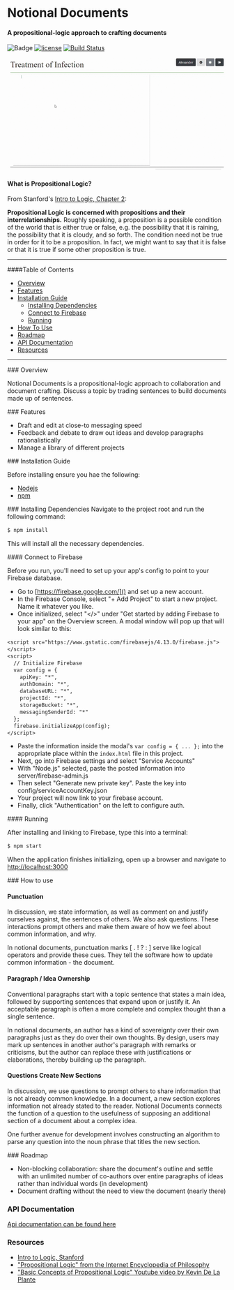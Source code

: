 # Notional Documents

#### A propositional-logic approach to crafting documents

![Badge](https://img.shields.io/github/package-json/v/notionaldocuments/notionaldocuments.svg?style=flat) [![license](https://img.shields.io/github/license/notionaldocuments/notionaldocuments.svg)](https://github.com/notionaldocuments/notionaldocuments/blob/master/LICENSE) [![Build Status](https://travis-ci.org/notionaldocuments/notionaldocuments.svg?branch=master)](https://travis-ci.org/notionaldocuments/notionaldocuments)

![Overview gif](/assets/images/overview.gif)

#### What is Propositional Logic?

From Stanford's [Intro to Logic, Chapter 2](http://intrologic.stanford.edu/notes/chapter_02.html): 

**Propositional Logic is concerned with propositions and their interrelationships.**
Roughly speaking, a proposition is a possible condition of the world that is either true or false, e.g. the possibility that it is raining, the possibility that it is cloudy, and so forth. The condition need not be true in order for it to be a proposition. In fact, we might want to say that it is false or that it is true if some other proposition is true.

***

####Table of Contents

- [Overview](#overview)
- [Features](#features)
- [Installation Guide](#install)
  - [Installing Dependencies](#installdeps)
  - [Connect to Firebase](#firebase)
  - [Running](#running)
- [How To Use](#howto)
- [Roadmap](#roadmap)
- [API Documentation](#api)
- [Resources](#resources)

***

<a name="overview" /> ### Overview

Notional Documents is a propositional-logic approach to collaboration and document crafting.
Discuss a topic by trading sentences to build documents made up of sentences. 

<a name="features" /> ### Features 

- Draft and edit at close-to messaging speed
- Feedback and debate to draw out ideas and develop paragraphs rationalistically
- Manage a library of different projects

<a name="install" /> ### Installation Guide

Before installing ensure you hae the following:

* [Nodejs](https://nodejs.org/en/) 
* [npm](https://www.npmjs.com/)

<a name="installdeps" />### Installing Dependencies
Navigate to the project root and run the following command:

```bash
$ npm install
```

This will install all the necessary dependencies.

<a name="firebase" /> #### Connect to Firebase

Before you run, you'll need to set up your app's config to point to your Firebase database.

* Go to [https://firebase.google.com/]() and set up a new account.
* In the Firebase Console, select "+ Add Project" to start a new project. Name it whatever you like.
* Once initialized, select "</>" under "Get started by adding Firebase to your app" on the Overview screen. A modal window will pop up that will look similar to this:
```
<script src="https://www.gstatic.com/firebasejs/4.13.0/firebase.js"></script>
<script>
  // Initialize Firebase
  var config = {
    apiKey: "*",
    authDomain: "*",
    databaseURL: "*",
    projectId: "*",
    storageBucket: "*",
    messagingSenderId: "*"
  };
  firebase.initializeApp(config);
</script>
```
* Paste the information inside the modal's `var config = { ... };` into the appropriate place within the `index.html` file in this project.
* Next, go into Firebase settings and select "Service Accounts"
* With "Node.js" selected, paste the posted information into server/firebase-admin.js
* Then select "Generate new private key". Paste the key into config/serviceAccountKey.json
* Your project will now link to your firebase account.
* Finally, click "Authentication" on the left to configure auth.

<a name="running" /> #### Running

After installing and linking to Firebase, type this into a terminal: 

```bash
$ npm start
```

When the application finishes initializing, open up a browser and navigate to [http://localhost:3000]()

<a name="howto" /> ### How to use

#### Punctuation 

In discussion, we state information, as well as comment on and justify ourselves against, the sentences of others. We also ask questions. These interactions prompt others and make them aware of how we feel about common information, and why.

In notional documents, punctuation marks [ .  !  ? : ] serve like logical operators and provide these cues. They tell the software how to update common information - the document.

#### Paragraph / Idea Ownership

Conventional paragraphs start with a topic sentence that states a main idea, followed by supporting sentences that expand upon or justify it. An acceptable paragraph is often a more complete and complex thought than a single sentence.

In notional documents, an author has a kind of sovereignty over their own paragraphs just as they do over their own thoughts. By design, users may mark up sentences in another author's paragraph with remarks or criticisms, but the author can replace these with justifications or elaborations, thereby building up the paragraph.

#### Questions Create New Sections

In discussion, we use questions to prompt others to share information that is not already common knowledge. In a document, a new section explores information not already stated to the reader. Notional Documents connects the function of a question to the usefulness of supposing an additional section of a document about a complex idea.

One further avenue for development involves constructing an algorithm to parse any question into the noun phrase that titles the new section.  

<a name="roadmap" /> ### Roadmap

- Non-blocking collaboration: share the document's outline and settle with an unlimited number of co-authors over entire paragraphs of ideas rather than individual words (in development)
- Document drafting without the need to view the document (nearly there)

### API Documentation

[Api documentation can be found here](docs/README.md)

### Resources

* [Intro to Logic, Stanford](http://intrologic.stanford.edu/notes/chapter_02.html)
* ["Propositional Logic" from the Internet Encyclopedia of Philosophy](https://www.iep.utm.edu/prop-log/)
* ["Basic Concepts of Propositional Logic" Youtube video by Kevin De La Plante](https://www.youtube.com/watch?v=qV4htTfow-E)
